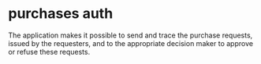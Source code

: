 # purchases auth

The application makes it possible to send and trace the purchase requests, issued by the requesters, and to the appropriate decision maker to approve or refuse these requests.
